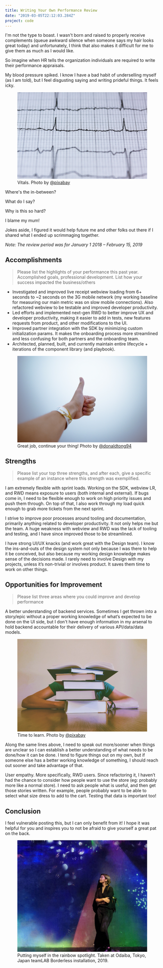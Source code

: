 ```yaml
---
title: Writing Your Own Performance Review
date: "2019-03-05T22:12:03.284Z"
project: code
---
```


I'm not the type to boast. I wasn't born and raised to properly receive complements (queue awkward silence when someone says my hair looks great today) and unfortunately, I think that also makes it difficult for me to give them as much as I would like.

So imagine when HR tells the organization individuals are required to write their performance appraisals.

My blood pressure spiked. I know I have a bad habit of underselling myself (as I am told), but I feel disgusting saying and writing prideful things. It feels icky.

<figure>
  <img src="./vitals.jpg" alt="Vitals">
  <figcaption>Vitals. Photo by <a href="https://www.pexels.com/@pixabay">@pixabay</a></figcaption>
</figure>

Where's the in-between?

What do I say?

Why is this so hard?

I blame my mum!

Jokes aside, I figured it would help future me and other folks out there if I shared what I ended up scrimmaging together.

_Note: The review period was for January 1 2018 – February 15, 2019_

## Accomplishments

> Please list the highlights of your performance this past year. Accomplished goals, professional development. List how your success impacted the business/others

- Investigated and improved live receipt webview loading from 6+ seconds to ~2 seconds on the 3G mobile network (my working baseline for measuring our main metric was on slow mobile connections). Also refactored webview to be testable and improved developer productivity.
- Led efforts and implemented next-gen RWD to better improve UX and developer productivity, making it easier to add in tests, new features requests from product, and other modifications to the UI.
- Improved partner integration with the SDK by minimizing custom initialization params. It makes the onboarding process more streamlined and less confusing for both partners and the onboarding team.
- Architected, planned, built, and currently maintain entire lifecycle + iterations of the component library (and playbook).

<figure>
  <img src="./thumbs-up.jpg" alt="Thumbs up">
  <figcaption>Great job, continue your thing! Photo by <a href="https://www.pexels.com/@donaldtong94">@donaldtong94</a></figcaption>
</figure>

## Strengths

> Please list your top three strengths, and after each, give a specific example of an instance where this strength was exemplified.

I am extremely flexible with sprint loads. Working on the SDK, webview LR, and RWD means exposure to users (both internal and external). If bugs come in, I need to be flexible enough to work on high priority issues and push them through. On top of that, I also work through my load quick enough to grab more tickets from the next sprint.

I strive to improve poor processes around tooling and documentation, primarily anything related to developer productivity. It not only helps me but the team. A huge weakness with webview and RWD was the lack of tooling and testing, and I have since improved those to be streamlined.

I have strong UI/UX knacks (and work great with the Design team). I know the ins-and-outs of the design system not only because I was there to help it be conceived, but also because my working design knowledge makes sense of the decisions made. I rarely need to involve Design with my projects, unless it’s non-trivial or involves product. It saves them time to work on other things.

## Opportunities for Improvement

> Please list three areas where you could improve and develop performance

A better understanding of backend services. Sometimes I get thrown into a story/epic without a proper working knowledge of what’s expected to be done on the UI side, but I don't have enough information in my arsenal to hold backend accountable for their delivery of various API/data/data models.

<figure>
  <img src="./books-study.jpg" alt="Books pile">
  <figcaption>Time to learn. Photo by <a href="https://www.pexels.com/@pixabay">@pixabay</a></figcaption>
</figure>

Along the same lines above, I need to speak out more/sooner when things are unclear so I can establish a better understanding of what needs to be done/how it can be done. I tend to figure things out on my own, but if someone else has a better working knowledge of something, I should reach out sooner and take advantage of that.

User empathy. More specifically, RWD users. Since refactoring it, I haven’t had the chance to consider how people want to use the store (eg: probably more like a normal store). I need to ask people what is useful, and then get those stories written. For example, people probably want to be able to select what size dress to add to the cart. Testing that data is important too!

## Conclusion

I feel vulnerable posting this, but I can only benefit from it! I hope it was helpful for you and inspires you to not be afraid to give yourself a great pat on the back.

<figure>
  <img src="./mee-spotlight.jpg" alt="Mee in a rainbow">
  <figcaption>Putting myself in the rainbow spotlight. Taken at Odaiba, Tokyo, Japan teamLAB Borderless installation, 2019.</figcaption>
</figure>
